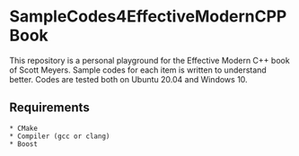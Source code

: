 # SampleCodes4EffectiveModernCPPBook
This repository is a personal playground for the Effective Modern C++ book of Scott Meyers. Sample codes for each item is written to understand better.
Codes are tested both on Ubuntu 20.04 and Windows 10.

## Requirements
    * CMake
    * Compiler (gcc or clang)
    * Boost